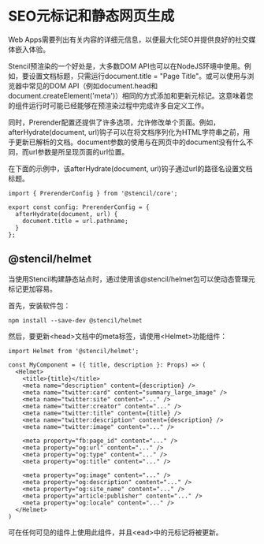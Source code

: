 # SEO元标记和静态网页生成

Web Apps需要列出有关内容的详细元信息，以便最大化SEO并提供良好的社交媒体嵌入体验。

Stencil预渲染的一个好处是，大多数DOM API也可以在NodeJS环境中使用。例如，要设置文档标题，只需运行document.title = "Page Title"。或可以使用与浏览器中常见的DOM API（例如document.head和document.createElement('meta')）相同的方式添加和更新元标记。这意味着您的组件运行时可能已经能够在预渲染过程中完成许多自定义工作。

同时，Prerender配置还提供了许多选项，允许修改单个页面。例如，afterHydrate(document, url)钩子可以在将文档序列化为HTML字符串之前，用于更新已解析的文档。document参数的使用与在网页中的document没有什么不同，而url参数是所呈现页面的url位置。

在下面的示例中，该afterHydrate(document, url)钩子通过url的路径名设置文档标题。

```
import { PrerenderConfig } from '@stencil/core';

export const config: PrerenderConfig = {
  afterHydrate(document, url) {
    document.title = url.pathname;
  }
};
```

## @stencil/helmet

当使用Stencil构建静态站点时，通过使用该@stencil/helmet包可以使动态管理元标记更加容易。

首先，安装软件包：

```
npm install --save-dev @stencil/helmet
```

然后，要更新&lt;head>文档中的meta标签，请使用&lt;Helmet>功能组件：

```
import Helmet from '@stencil/helmet';

const MyComponent = ({ title, description }: Props) => (
  <Helmet>
    <title>{title}</title>
    <meta name="description" content={description} />
    <meta name="twitter:card" content="summary_large_image" />
    <meta name="twitter:site" content="..." />
    <meta name="twitter:creator" content="..." />
    <meta name="twitter:title" content={title} />
    <meta name="twitter:description" content={description} />
    <meta name="twitter:image" content="..." />

    <meta property="fb:page_id" content="..." />
    <meta property="og:url" content="..." />
    <meta property="og:type" content="..." />
    <meta property="og:title" content="..." />

    <meta property="og:image" content="..." />
    <meta property="og:description" content="..." />
    <meta property="og:site_name" content="..." />
    <meta property="article:publisher" content="..." />
    <meta property="og:locale" content="..." />
  </Helmet>
)
```

可在任何可见的组件上使用此组件，并且&lt;ead>中的元标记将被更新。
